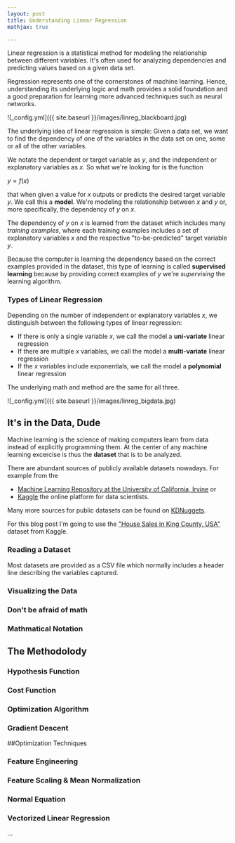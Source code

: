 ```yaml
---
layout: post
title: Understanding Linear Regression
mathjax: true

---
```


Linear regression is a statistical method for modeling the relationship between different variables. 
It's often used for analyzing dependencies and predicting values based on a given data set.

Regression represents one of the cornerstones of machine learning. 
Hence, understanding its underlying logic and math provides a solid foundation and a good preparation for learning more advanced techniques such as neural networks.

![_config.yml]({{ site.baseurl }}/images/linreg_blackboard.jpg)

The underlying idea of linear regression is simple: Given a data set, we want to find the dependency of one of the variables in the data set on one, some or all of the other variables.

We notate the dependent or target variable as $y$, and the independent or explanatory variables as $x$. 
So what we're looking for is the function

$y = f(x)$

that when given a value for $x$ outputs or predicts the desired target variable $y$. 
We call this a __model__. We're modeling the relationship between $x$ and $y$ or, more specifically, the dependency of $y$ on $x$.

The dependency of $y$ on $x$ is learned from the dataset which includes many _training examples_, where each training examples includes a set of explanatory variables $x$ and the respective "to-be-predicted" target variable $y$. 

Because the computer is learning the dependency based on the correct examples provided in the dataset, this type of learning is called __supervised learning__ because by providing correct examples of $y$ we're _supervising_ the learning algorithm.


### Types of Linear Regression

Depending on the number of independent or explanatory variables $x$, we distinguish between the following types of linear regression:

- If there is only a single variable $x$, we call the model a __uni-variate__ linear regression
- If there are multiple $x$ variables, we call the model a __multi-variate__ linear regression
- If the $x$ variables include exponentials, we call the model a __polynomial__ linear regression

The underlying math and method are the same for all three. 

![_config.yml]({{ site.baseurl }}/images/linreg_bigdata.jpg)


## It's in the Data, Dude

Machine learning is the science of making computers learn from data instead of explicitly programming them.
At the center of any machine learning excercise is thus the __dataset__ that is to be analyzed. 

There are abundant sources of publicly available datasets nowadays. For example from the 

- [Machine Learning Repository at the University of California, Irvine](http://archive.ics.uci.edu/ml/datasets.html) or 
- [Kaggle](https://www.kaggle.com/datasets) the online platform for data scientists.

Many more sources for public datasets can be found on [KDNuggets](http://www.kdnuggets.com/datasets/index.html).

For this blog post I'm going to use the ["House Sales in King County, USA"](https://www.kaggle.com/harlfoxem/housesalesprediction) dataset from Kaggle.


### Reading a Dataset

Most datasets are provided as a CSV file which normally includes a header line describing the variables captured.


### Visualizing the Data


### Don't be afraid of math

### Mathmatical Notation


## The Methodolody


### Hypothesis Function


### Cost Function


### Optimization Algorithm


### Gradient Descent


##Optimization Techniques


### Feature Engineering


### Feature Scaling & Mean Normalization


### Normal Equation


### Vectorized Linear Regression


...
